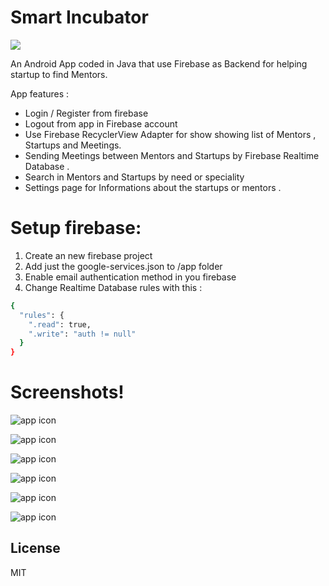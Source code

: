 # Smart Incubator

![](https://image.ibb.co/nQT12d/Screenshot_20180528_212525.png)

An Android App coded in Java that use Firebase as Backend for helping startup to find Mentors. 

App features : 

  - Login / Register from firebase 
  - Logout from app in Firebase account
  - Use Firebase RecyclerView Adapter for show showing list of Mentors , Startups and Meetings.
  - Sending Meetings between Mentors and Startups by Firebase Realtime Database . 
  - Search in Mentors and Startups by need or speciality 
  - Settings page for Informations about the startups or mentors . 

# Setup firebase:
1. Create an new firebase project 
2. Add just the google-services.json to /app folder
3. Enable email authentication method in you firebase 
4. Change Realtime Database rules with this : 

```sh
{
  "rules": {
    ".read": true,
    ".write": "auth != null"
  }
}
```



# Screenshots!
![app icon](https://image.ibb.co/kMexay/Screenshot_20180528_212525.png)

![app icon](https://preview.ibb.co/etFQTJ/Screenshot_20180528_212559.png)

![app icon](https://image.ibb.co/fBBM2d/Screenshot_20180528_212603.png)

![app icon](https://preview.ibb.co/ktRcay/Screenshot_20180528_212532.png)

![app icon](https://preview.ibb.co/dZijNd/Screenshot_20180528_212540.png)

![app icon](https://preview.ibb.co/cRzr2d/Screenshot_20180528_212545.png)

License
----

MIT
